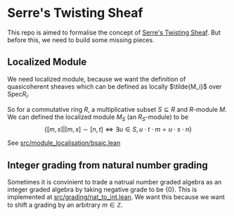 # Serre's Twisting Sheaf

This repo is aimed to formalise the concept of [Serre's Twisting Sheaf](https://en.wikipedia.org/wiki/Proj_construction#The_twisting_sheaf_of_Serre). But before this, we need to build some missing pieces.

## Localized Module
We need localized module, because we want the definition of quasicoherent sheaves which can be defined as locally $\tilde{M_i}$ over $\mathrm{Spec} R_i$.

So for a commutative ring $R$, a multiplicative subset $S\subseteq R$ and $R$-module $M$. We can defined the localized module $M_S$ (an $R_S$-module) to be
$$ \left\{[m, s]|[m, s]\sim[n, t]\iff\exists u\in S,u\cdot t\cdot m = u\cdot s\cdot n\right\} $$

See [src/module_localisation/bsaic.lean](src/module_localisation/basic.lean)

## Integer grading from natural number grading
Sometimes it is convinient to trade a natrual number graded algebra as an integer graded algebra by taking negative grade to be $\{0\}$. This is implemented at [src/grading/nat_to_int.lean](src/module_localisation/nat_to_int.lean). We want this because we want to shift a grading by an arbitrary $m\in\mathbb Z$.